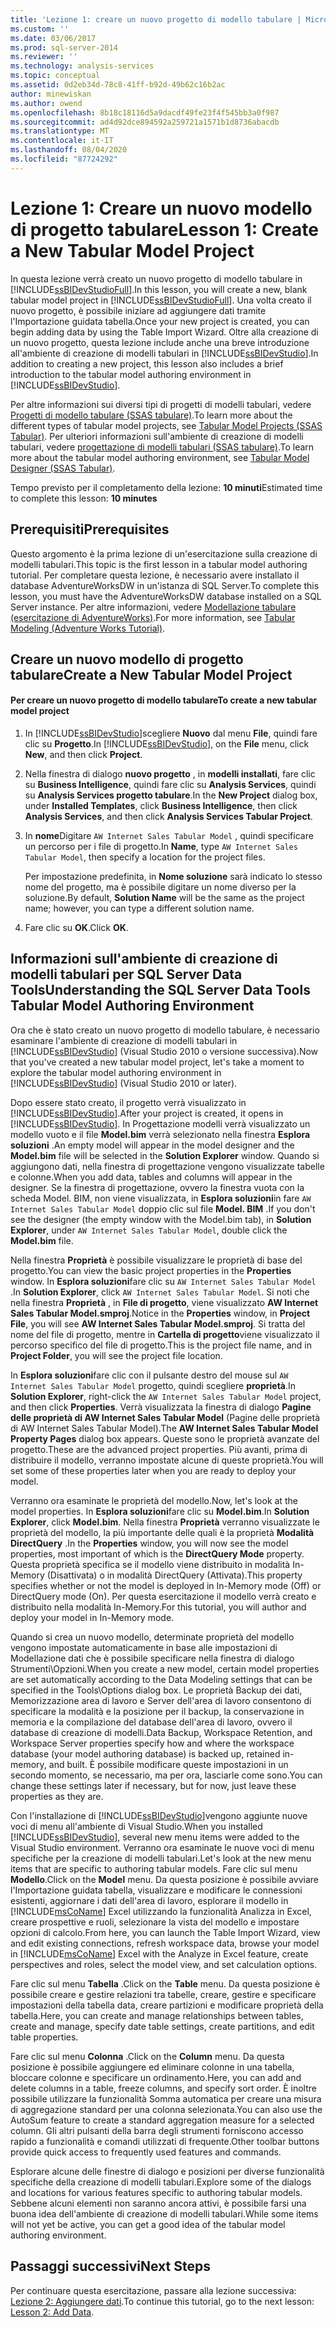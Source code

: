 ```yaml
---
title: 'Lezione 1: creare un nuovo progetto di modello tabulare | Microsoft Docs'
ms.custom: ''
ms.date: 03/06/2017
ms.prod: sql-server-2014
ms.reviewer: ''
ms.technology: analysis-services
ms.topic: conceptual
ms.assetid: 0d2eb34d-78c8-41ff-b92d-49b62c16b2ac
author: minewiskan
ms.author: owend
ms.openlocfilehash: 8b18c18116d5a9dacdf49fe23f4f545bb3a0f987
ms.sourcegitcommit: ad4d92dce894592a259721a1571b1d8736abacdb
ms.translationtype: MT
ms.contentlocale: it-IT
ms.lasthandoff: 08/04/2020
ms.locfileid: "87724292"
---
```

# <a name="lesson-1-create-a-new-tabular-model-project"></a><span data-ttu-id="4270c-102">Lezione 1: Creare un nuovo modello di progetto tabulare</span><span class="sxs-lookup"><span data-stu-id="4270c-102">Lesson 1: Create a New Tabular Model Project</span></span>
  <span data-ttu-id="4270c-103">In questa lezione verrà creato un nuovo progetto di modello tabulare in [!INCLUDE[ssBIDevStudioFull](../includes/ssbidevstudiofull-md.md)].</span><span class="sxs-lookup"><span data-stu-id="4270c-103">In this lesson, you will create a new, blank tabular model project in [!INCLUDE[ssBIDevStudioFull](../includes/ssbidevstudiofull-md.md)].</span></span> <span data-ttu-id="4270c-104">Una volta creato il nuovo progetto, è possibile iniziare ad aggiungere dati tramite l'Importazione guidata tabella.</span><span class="sxs-lookup"><span data-stu-id="4270c-104">Once your new project is created, you can begin adding data by using the Table Import Wizard.</span></span> <span data-ttu-id="4270c-105">Oltre alla creazione di un nuovo progetto, questa lezione include anche una breve introduzione all'ambiente di creazione di modelli tabulari in [!INCLUDE[ssBIDevStudio](../includes/ssbidevstudio-md.md)].</span><span class="sxs-lookup"><span data-stu-id="4270c-105">In addition to creating a new project, this lesson also includes a brief introduction to the tabular model authoring environment in [!INCLUDE[ssBIDevStudio](../includes/ssbidevstudio-md.md)].</span></span>  
  
 <span data-ttu-id="4270c-106">Per altre informazioni sui diversi tipi di progetti di modelli tabulari, vedere [Progetti di modello tabulare &#40;SSAS tabulare&#41;](tabular-models/tabular-model-projects-ssas-tabular.md).</span><span class="sxs-lookup"><span data-stu-id="4270c-106">To learn more about the different types of tabular model projects, see [Tabular Model Projects &#40;SSAS Tabular&#41;](tabular-models/tabular-model-projects-ssas-tabular.md).</span></span> <span data-ttu-id="4270c-107">Per ulteriori informazioni sull'ambiente di creazione di modelli tabulari, vedere [progettazione di modelli tabulari &#40;SSAS tabulare&#41;](tabular-model-designer-ssas-tabular.md).</span><span class="sxs-lookup"><span data-stu-id="4270c-107">To learn more about the tabular model authoring environment, see [Tabular Model Designer &#40;SSAS Tabular&#41;](tabular-model-designer-ssas-tabular.md).</span></span>  
  
 <span data-ttu-id="4270c-108">Tempo previsto per il completamento della lezione: **10 minuti**</span><span class="sxs-lookup"><span data-stu-id="4270c-108">Estimated time to complete this lesson: **10 minutes**</span></span>  
  
## <a name="prerequisites"></a><span data-ttu-id="4270c-109">Prerequisiti</span><span class="sxs-lookup"><span data-stu-id="4270c-109">Prerequisites</span></span>  
 <span data-ttu-id="4270c-110">Questo argomento è la prima lezione di un'esercitazione sulla creazione di modelli tabulari.</span><span class="sxs-lookup"><span data-stu-id="4270c-110">This topic is the first lesson in a tabular model authoring tutorial.</span></span> <span data-ttu-id="4270c-111">Per completare questa lezione, è necessario avere installato il database AdventureWorksDW in un'istanza di SQL Server.</span><span class="sxs-lookup"><span data-stu-id="4270c-111">To complete this lesson, you must have the AdventureWorksDW database installed on a SQL Server instance.</span></span> <span data-ttu-id="4270c-112">Per altre informazioni, vedere [Modellazione tabulare &#40;esercitazione di AdventureWorks&#41;](tabular-modeling-adventure-works-tutorial.md).</span><span class="sxs-lookup"><span data-stu-id="4270c-112">For more information, see [Tabular Modeling &#40;Adventure Works Tutorial&#41;](tabular-modeling-adventure-works-tutorial.md).</span></span>  
  
## <a name="create-a-new-tabular-model-project"></a><span data-ttu-id="4270c-113">Creare un nuovo modello di progetto tabulare</span><span class="sxs-lookup"><span data-stu-id="4270c-113">Create a New Tabular Model Project</span></span>  
  
#### <a name="to-create-a-new-tabular-model-project"></a><span data-ttu-id="4270c-114">Per creare un nuovo progetto di modello tabulare</span><span class="sxs-lookup"><span data-stu-id="4270c-114">To create a new tabular model project</span></span>  
  
1.  <span data-ttu-id="4270c-115">In [!INCLUDE[ssBIDevStudio](../includes/ssbidevstudio-md.md)]scegliere **Nuovo** dal menu **File**, quindi fare clic su **Progetto**.</span><span class="sxs-lookup"><span data-stu-id="4270c-115">In [!INCLUDE[ssBIDevStudio](../includes/ssbidevstudio-md.md)], on the **File** menu, click **New**, and then click **Project**.</span></span>  
  
2.  <span data-ttu-id="4270c-116">Nella finestra di dialogo **nuovo progetto** , in **modelli installati**, fare clic su **Business Intelligence**, quindi fare clic su **Analysis Services**, quindi su **Analysis Services progetto tabulare**.</span><span class="sxs-lookup"><span data-stu-id="4270c-116">In the **New Project** dialog box, under **Installed Templates**, click **Business Intelligence**, then click **Analysis Services**, and then click **Analysis Services Tabular Project**.</span></span>  
  
3.  <span data-ttu-id="4270c-117">In **nome**Digitare `AW Internet Sales Tabular Model` , quindi specificare un percorso per i file di progetto.</span><span class="sxs-lookup"><span data-stu-id="4270c-117">In  **Name**, type `AW Internet Sales Tabular Model`, then specify a location for the project files.</span></span>  
  
     <span data-ttu-id="4270c-118">Per impostazione predefinita, in **Nome soluzione** sarà indicato lo stesso nome del progetto, ma è possibile digitare un nome diverso per la soluzione.</span><span class="sxs-lookup"><span data-stu-id="4270c-118">By default, **Solution Name** will be the same as the project name; however, you can type a different solution name.</span></span>  
  
4.  <span data-ttu-id="4270c-119">Fare clic su **OK**.</span><span class="sxs-lookup"><span data-stu-id="4270c-119">Click **OK**.</span></span>  
  
## <a name="understanding-the-sql-server-data-tools-tabular-model-authoring-environment"></a><span data-ttu-id="4270c-120">Informazioni sull'ambiente di creazione di modelli tabulari per SQL Server Data Tools</span><span class="sxs-lookup"><span data-stu-id="4270c-120">Understanding the SQL Server Data Tools Tabular Model Authoring Environment</span></span>  
 <span data-ttu-id="4270c-121">Ora che è stato creato un nuovo progetto di modello tabulare, è necessario esaminare l'ambiente di creazione di modelli tabulari in [!INCLUDE[ssBIDevStudio](../includes/ssbidevstudio-md.md)] (Visual Studio 2010 o versione successiva).</span><span class="sxs-lookup"><span data-stu-id="4270c-121">Now that you've created a new tabular model project, let's take a moment to explore the tabular model authoring environment in [!INCLUDE[ssBIDevStudio](../includes/ssbidevstudio-md.md)] (Visual Studio 2010 or later).</span></span>  
  
 <span data-ttu-id="4270c-122">Dopo essere stato creato, il progetto verrà visualizzato in [!INCLUDE[ssBIDevStudio](../includes/ssbidevstudio-md.md)].</span><span class="sxs-lookup"><span data-stu-id="4270c-122">After your project is created, it opens in [!INCLUDE[ssBIDevStudio](../includes/ssbidevstudio-md.md)].</span></span> <span data-ttu-id="4270c-123">In Progettazione modelli verrà visualizzato un modello vuoto e il file **Model.bim** verrà selezionato nella finestra **Esplora soluzioni** .</span><span class="sxs-lookup"><span data-stu-id="4270c-123">An empty model will appear in the model designer and the **Model.bim** file will be selected in the **Solution Explorer** window.</span></span> <span data-ttu-id="4270c-124">Quando si aggiungono dati, nella finestra di progettazione vengono visualizzate tabelle e colonne.</span><span class="sxs-lookup"><span data-stu-id="4270c-124">When you add data, tables and columns will appear in the designer.</span></span> <span data-ttu-id="4270c-125">Se la finestra di progettazione, ovvero la finestra vuota con la scheda Model. BIM, non viene visualizzata, in **Esplora soluzioni**in fare `AW Internet Sales Tabular Model` doppio clic sul file **Model. BIM** .</span><span class="sxs-lookup"><span data-stu-id="4270c-125">If you don't see the designer (the empty window with the Model.bim tab), in **Solution Explorer**, under `AW Internet Sales Tabular Model`, double click the **Model.bim** file.</span></span>  
  
 <span data-ttu-id="4270c-126">Nella finestra **Proprietà** è possibile visualizzare le proprietà di base del progetto.</span><span class="sxs-lookup"><span data-stu-id="4270c-126">You can view the basic project properties in the **Properties** window.</span></span> <span data-ttu-id="4270c-127">In **Esplora soluzioni**fare clic su `AW Internet Sales Tabular Model` .</span><span class="sxs-lookup"><span data-stu-id="4270c-127">In **Solution Explorer**, click `AW Internet Sales Tabular Model`.</span></span> <span data-ttu-id="4270c-128">Si noti che nella finestra **Proprietà** , in **File di progetto**, viene visualizzato **AW Internet Sales Tabular Model.smproj**.</span><span class="sxs-lookup"><span data-stu-id="4270c-128">Notice in the **Properties** window, in **Project File**, you will see **AW Internet Sales Tabular Model.smproj**.</span></span> <span data-ttu-id="4270c-129">Si tratta del nome del file di progetto, mentre in **Cartella di progetto**viene visualizzato il percorso specifico del file di progetto.</span><span class="sxs-lookup"><span data-stu-id="4270c-129">This is the project file name, and in **Project Folder**, you will see the project file location.</span></span>  
  
 <span data-ttu-id="4270c-130">In **Esplora soluzioni**fare clic con il pulsante destro del mouse sul `AW Internet Sales Tabular Model` progetto, quindi scegliere **proprietà**.</span><span class="sxs-lookup"><span data-stu-id="4270c-130">In **Solution Explorer**, right-click the `AW Internet Sales Tabular Model` project, and then click **Properties**.</span></span> <span data-ttu-id="4270c-131">Verrà visualizzata la finestra di dialogo **Pagine delle proprietà di AW Internet Sales Tabular Model** (Pagine delle proprietà di AW Internet Sales Tabular Model).</span><span class="sxs-lookup"><span data-stu-id="4270c-131">The **AW Internet Sales Tabular Model Property Pages** dialog box appears.</span></span> <span data-ttu-id="4270c-132">Queste sono le proprietà avanzate del progetto.</span><span class="sxs-lookup"><span data-stu-id="4270c-132">These are the advanced project properties.</span></span> <span data-ttu-id="4270c-133">Più avanti, prima di distribuire il modello, verranno impostate alcune di queste proprietà.</span><span class="sxs-lookup"><span data-stu-id="4270c-133">You will set some of these properties later when you are ready to deploy your model.</span></span>  
  
 <span data-ttu-id="4270c-134">Verranno ora esaminate le proprietà del modello.</span><span class="sxs-lookup"><span data-stu-id="4270c-134">Now, let's look at the model properties.</span></span> <span data-ttu-id="4270c-135">In **Esplora soluzioni**fare clic su **Model.bim**.</span><span class="sxs-lookup"><span data-stu-id="4270c-135">In **Solution Explorer**, click **Model.bim**.</span></span> <span data-ttu-id="4270c-136">Nella finestra **Proprietà** verranno visualizzate le proprietà del modello, la più importante delle quali è la proprietà **Modalità DirectQuery** .</span><span class="sxs-lookup"><span data-stu-id="4270c-136">In the **Properties** window, you will now see the model properties, most important of which is the **DirectQuery Mode** property.</span></span> <span data-ttu-id="4270c-137">Questa proprietà specifica se il modello viene distribuito in modalità In-Memory (Disattivata) o in modalità DirectQuery (Attivata).</span><span class="sxs-lookup"><span data-stu-id="4270c-137">This property specifies whether or not the model is deployed in In-Memory mode (Off) or DirectQuery mode (On).</span></span> <span data-ttu-id="4270c-138">Per questa esercitazione il modello verrà creato e distribuito nella modalità In-Memory.</span><span class="sxs-lookup"><span data-stu-id="4270c-138">For this tutorial, you will author and deploy your model in In-Memory mode.</span></span>  
  
 <span data-ttu-id="4270c-139">Quando si crea un nuovo modello, determinate proprietà del modello vengono impostate automaticamente in base alle impostazioni di Modellazione dati che è possibile specificare nella finestra di dialogo Strumenti\Opzioni.</span><span class="sxs-lookup"><span data-stu-id="4270c-139">When you create a new model, certain model properties are set automatically according to the Data Modeling settings that can be specified in the Tools\Options dialog box.</span></span> <span data-ttu-id="4270c-140">Le proprietà Backup dei dati, Memorizzazione area di lavoro e Server dell'area di lavoro consentono di specificare la modalità e la posizione per il backup, la conservazione in memoria e la compilazione del database dell'area di lavoro, ovvero il database di creazione di modelli.</span><span class="sxs-lookup"><span data-stu-id="4270c-140">Data Backup, Workspace Retention, and Workspace Server properties specify how and where the workspace database (your model authoring database) is backed up, retained in-memory, and built.</span></span> <span data-ttu-id="4270c-141">È possibile modificare queste impostazioni in un secondo momento, se necessario, ma per ora, lasciarle come sono.</span><span class="sxs-lookup"><span data-stu-id="4270c-141">You can change these settings later if necessary, but for now, just leave these properties as they are.</span></span>  
  
 <span data-ttu-id="4270c-142">Con l'installazione di [!INCLUDE[ssBIDevStudio](../includes/ssbidevstudio-md.md)]vengono aggiunte nuove voci di menu all'ambiente di Visual Studio.</span><span class="sxs-lookup"><span data-stu-id="4270c-142">When you installed [!INCLUDE[ssBIDevStudio](../includes/ssbidevstudio-md.md)], several new menu items were added to the Visual Studio environment.</span></span> <span data-ttu-id="4270c-143">Verranno ora esaminate le nuove voci di menu specifiche per la creazione di modelli tabulari.</span><span class="sxs-lookup"><span data-stu-id="4270c-143">Let's look at the new menu items that are specific to authoring tabular models.</span></span> <span data-ttu-id="4270c-144">Fare clic sul menu **Modello**.</span><span class="sxs-lookup"><span data-stu-id="4270c-144">Click on the **Model** menu.</span></span> <span data-ttu-id="4270c-145">Da questa posizione è possibile avviare l'Importazione guidata tabella, visualizzare e modificare le connessioni esistenti, aggiornare i dati dell'area di lavoro, esplorare il modello in [!INCLUDE[msCoName](../includes/msconame-md.md)] Excel utilizzando la funzionalità Analizza in Excel, creare prospettive e ruoli, selezionare la vista del modello e impostare opzioni di calcolo.</span><span class="sxs-lookup"><span data-stu-id="4270c-145">From here, you can launch the Table Import Wizard, view and edit existing connections, refresh workspace data, browse your model in [!INCLUDE[msCoName](../includes/msconame-md.md)] Excel with the Analyze in Excel feature, create perspectives and roles, select the model view, and set calculation options.</span></span>  
  
 <span data-ttu-id="4270c-146">Fare clic sul menu **Tabella** .</span><span class="sxs-lookup"><span data-stu-id="4270c-146">Click on the **Table** menu.</span></span> <span data-ttu-id="4270c-147">Da questa posizione è possibile creare e gestire relazioni tra tabelle, creare, gestire e specificare impostazioni della tabella data, creare partizioni e modificare proprietà della tabella.</span><span class="sxs-lookup"><span data-stu-id="4270c-147">Here, you can create and manage relationships between tables, create and manage, specify date table settings, create partitions, and edit table properties.</span></span>  
  
 <span data-ttu-id="4270c-148">Fare clic sul menu **Colonna** .</span><span class="sxs-lookup"><span data-stu-id="4270c-148">Click on the **Column** menu.</span></span> <span data-ttu-id="4270c-149">Da questa posizione è possibile aggiungere ed eliminare colonne in una tabella, bloccare colonne e specificare un ordinamento.</span><span class="sxs-lookup"><span data-stu-id="4270c-149">Here, you can add and delete columns in a table, freeze columns, and specify sort order.</span></span> <span data-ttu-id="4270c-150">È inoltre possibile utilizzare la funzionalità Somma automatica per creare una misura di aggregazione standard per una colonna selezionata.</span><span class="sxs-lookup"><span data-stu-id="4270c-150">You can also use the AutoSum feature to create a standard aggregation measure for a selected column.</span></span> <span data-ttu-id="4270c-151">Gli altri pulsanti della barra degli strumenti forniscono accesso rapido a funzionalità e comandi utilizzati di frequente.</span><span class="sxs-lookup"><span data-stu-id="4270c-151">Other toolbar buttons provide quick access to frequently used features and commands.</span></span>  
  
 <span data-ttu-id="4270c-152">Esplorare alcune delle finestre di dialogo e posizioni per diverse funzionalità specifiche della creazione di modelli tabulari.</span><span class="sxs-lookup"><span data-stu-id="4270c-152">Explore some of the dialogs and locations for various features specific to authoring tabular models.</span></span> <span data-ttu-id="4270c-153">Sebbene alcuni elementi non saranno ancora attivi, è possibile farsi una buona idea dell'ambiente di creazione di modelli tabulari.</span><span class="sxs-lookup"><span data-stu-id="4270c-153">While some items will not yet be active, you can get a good idea of the tabular model authoring environment.</span></span>  
  
## <a name="next-steps"></a><span data-ttu-id="4270c-154">Passaggi successivi</span><span class="sxs-lookup"><span data-stu-id="4270c-154">Next Steps</span></span>  
 <span data-ttu-id="4270c-155">Per continuare questa esercitazione, passare alla lezione successiva: [Lezione 2: Aggiungere dati](lesson-2-add-data.md).</span><span class="sxs-lookup"><span data-stu-id="4270c-155">To continue this tutorial, go to the next lesson: [Lesson 2: Add Data](lesson-2-add-data.md).</span></span>  
  
  
